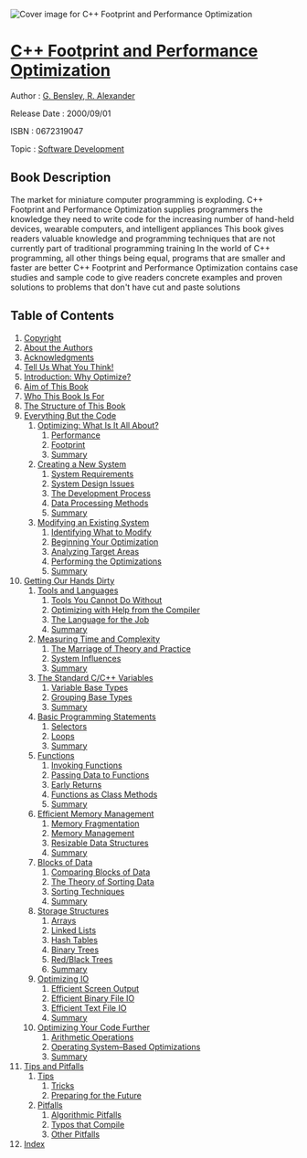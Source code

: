 ![Cover image for C++ Footprint and Performance Optimization](https://imgdetail.ebookreading.net/cover/cover/software_development/EB0672319047.jpg)

[C++ Footprint and Performance Optimization](https://ebookreading.net/view/book/C%2B%2B+Footprint+and+Performance+Optimization-EB0672319047_1.html "C++ Footprint and Performance Optimization")
====================================================================================================================

Author : [G. Bensley](https://ebookreading.net/search/author/G.+Bensley),[ R. Alexander](https://ebookreading.net/search/author/+R.+Alexander)

Release Date : 2000/09/01

ISBN : 0672319047

Topic : [Software Development](https://ebookreading.net/search/category/software-development)

Book Description
-----------------

The market for miniature computer programming is exploding. C++ Footprint and Performance Optimization supplies programmers the knowledge they need to write code for the increasing number of hand-held devices, wearable computers, and intelligent appliances
This book gives readers valuable knowledge and programming techniques that are not currently part of traditional programming training
In the world of C++ programming, all other things being equal, programs that are smaller and faster are better
C++ Footprint and Performance Optimization contains case studies and sample code to give readers concrete examples and proven solutions to problems that don't have cut and paste solutions
              
Table of Contents
-----------------

1. [Copyright](https://ebookreading.net/view/book/C%2B%2B+Footprint+and+Performance+Optimization-EB0672319047_1.html)
1. [About the Authors](https://ebookreading.net/view/book/C%2B%2B+Footprint+and+Performance+Optimization-EB0672319047_2.html)
1. [Acknowledgments](https://ebookreading.net/view/book/C%2B%2B+Footprint+and+Performance+Optimization-EB0672319047_3.html)
1. [Tell Us What You Think!](https://ebookreading.net/view/book/C%2B%2B+Footprint+and+Performance+Optimization-EB0672319047_4.html)
1. [Introduction: Why Optimize?](https://ebookreading.net/view/book/C%2B%2B+Footprint+and+Performance+Optimization-EB0672319047_5.html)
1. [Aim of This Book](https://ebookreading.net/view/book/C%2B%2B+Footprint+and+Performance+Optimization-EB0672319047_6.html)
1. [Who This Book Is For](https://ebookreading.net/view/book/C%2B%2B+Footprint+and+Performance+Optimization-EB0672319047_7.html)
1. [The Structure of This Book](https://ebookreading.net/view/book/C%2B%2B+Footprint+and+Performance+Optimization-EB0672319047_8.html)
1. [Everything But the Code](https://ebookreading.net/view/book/C%2B%2B+Footprint+and+Performance+Optimization-EB0672319047_9.html)
    1. [Optimizing: What Is It All About?](https://ebookreading.net/view/book/C%2B%2B+Footprint+and+Performance+Optimization-EB0672319047_10.html)
        1. [Performance](https://ebookreading.net/view/book/C%2B%2B+Footprint+and+Performance+Optimization-EB0672319047_11.html)
        1. [Footprint](https://ebookreading.net/view/book/C%2B%2B+Footprint+and+Performance+Optimization-EB0672319047_12.html)
        1. [Summary](https://ebookreading.net/view/book/C%2B%2B+Footprint+and+Performance+Optimization-EB0672319047_13.html)
    1. [Creating a New System](https://ebookreading.net/view/book/C%2B%2B+Footprint+and+Performance+Optimization-EB0672319047_14.html)
        1. [System Requirements](https://ebookreading.net/view/book/C%2B%2B+Footprint+and+Performance+Optimization-EB0672319047_15.html)
        1. [System Design Issues](https://ebookreading.net/view/book/C%2B%2B+Footprint+and+Performance+Optimization-EB0672319047_16.html)
        1. [The Development Process](https://ebookreading.net/view/book/C%2B%2B+Footprint+and+Performance+Optimization-EB0672319047_17.html)
        1. [Data Processing Methods](https://ebookreading.net/view/book/C%2B%2B+Footprint+and+Performance+Optimization-EB0672319047_18.html)
        1. [Summary](https://ebookreading.net/view/book/C%2B%2B+Footprint+and+Performance+Optimization-EB0672319047_19.html)
    1. [Modifying an Existing System](https://ebookreading.net/view/book/C%2B%2B+Footprint+and+Performance+Optimization-EB0672319047_20.html)
        1. [Identifying What to Modify](https://ebookreading.net/view/book/C%2B%2B+Footprint+and+Performance+Optimization-EB0672319047_21.html)
        1. [Beginning Your Optimization](https://ebookreading.net/view/book/C%2B%2B+Footprint+and+Performance+Optimization-EB0672319047_22.html)
        1. [Analyzing Target Areas](https://ebookreading.net/view/book/C%2B%2B+Footprint+and+Performance+Optimization-EB0672319047_23.html)
        1. [Performing the Optimizations](https://ebookreading.net/view/book/C%2B%2B+Footprint+and+Performance+Optimization-EB0672319047_24.html)
        1. [Summary](https://ebookreading.net/view/book/C%2B%2B+Footprint+and+Performance+Optimization-EB0672319047_25.html)
1. [Getting Our Hands Dirty](https://ebookreading.net/view/book/C%2B%2B+Footprint+and+Performance+Optimization-EB0672319047_26.html)
    1. [Tools and Languages](https://ebookreading.net/view/book/C%2B%2B+Footprint+and+Performance+Optimization-EB0672319047_27.html)
        1. [Tools You Cannot Do Without](https://ebookreading.net/view/book/C%2B%2B+Footprint+and+Performance+Optimization-EB0672319047_28.html)
        1. [Optimizing with Help from the Compiler](https://ebookreading.net/view/book/C%2B%2B+Footprint+and+Performance+Optimization-EB0672319047_29.html)
        1. [The Language for the Job](https://ebookreading.net/view/book/C%2B%2B+Footprint+and+Performance+Optimization-EB0672319047_30.html)
        1. [Summary](https://ebookreading.net/view/book/C%2B%2B+Footprint+and+Performance+Optimization-EB0672319047_31.html)
    1. [Measuring Time and Complexity](https://ebookreading.net/view/book/C%2B%2B+Footprint+and+Performance+Optimization-EB0672319047_32.html)
        1. [The Marriage of Theory and Practice](https://ebookreading.net/view/book/C%2B%2B+Footprint+and+Performance+Optimization-EB0672319047_33.html)
        1. [System Influences](https://ebookreading.net/view/book/C%2B%2B+Footprint+and+Performance+Optimization-EB0672319047_34.html)
        1. [Summary](https://ebookreading.net/view/book/C%2B%2B+Footprint+and+Performance+Optimization-EB0672319047_35.html)
    1. [The Standard C/C++ Variables](https://ebookreading.net/view/book/C%2B%2B+Footprint+and+Performance+Optimization-EB0672319047_36.html)
        1. [Variable Base Types](https://ebookreading.net/view/book/C%2B%2B+Footprint+and+Performance+Optimization-EB0672319047_37.html)
        1. [Grouping Base Types](https://ebookreading.net/view/book/C%2B%2B+Footprint+and+Performance+Optimization-EB0672319047_38.html)
        1. [Summary](https://ebookreading.net/view/book/C%2B%2B+Footprint+and+Performance+Optimization-EB0672319047_39.html)
    1. [Basic Programming Statements](https://ebookreading.net/view/book/C%2B%2B+Footprint+and+Performance+Optimization-EB0672319047_40.html)
        1. [Selectors](https://ebookreading.net/view/book/C%2B%2B+Footprint+and+Performance+Optimization-EB0672319047_41.html)
        1. [Loops](https://ebookreading.net/view/book/C%2B%2B+Footprint+and+Performance+Optimization-EB0672319047_42.html)
        1. [Summary](https://ebookreading.net/view/book/C%2B%2B+Footprint+and+Performance+Optimization-EB0672319047_43.html)
    1. [Functions](https://ebookreading.net/view/book/C%2B%2B+Footprint+and+Performance+Optimization-EB0672319047_44.html)
        1. [Invoking Functions](https://ebookreading.net/view/book/C%2B%2B+Footprint+and+Performance+Optimization-EB0672319047_45.html)
        1. [Passing Data to Functions](https://ebookreading.net/view/book/C%2B%2B+Footprint+and+Performance+Optimization-EB0672319047_46.html)
        1. [Early Returns](https://ebookreading.net/view/book/C%2B%2B+Footprint+and+Performance+Optimization-EB0672319047_47.html)
        1. [Functions as Class Methods](https://ebookreading.net/view/book/C%2B%2B+Footprint+and+Performance+Optimization-EB0672319047_48.html)
        1. [Summary](https://ebookreading.net/view/book/C%2B%2B+Footprint+and+Performance+Optimization-EB0672319047_49.html)
    1. [Efficient Memory Management](https://ebookreading.net/view/book/C%2B%2B+Footprint+and+Performance+Optimization-EB0672319047_50.html)
        1. [Memory Fragmentation](https://ebookreading.net/view/book/C%2B%2B+Footprint+and+Performance+Optimization-EB0672319047_51.html)
        1. [Memory Management](https://ebookreading.net/view/book/C%2B%2B+Footprint+and+Performance+Optimization-EB0672319047_52.html)
        1. [Resizable Data Structures](https://ebookreading.net/view/book/C%2B%2B+Footprint+and+Performance+Optimization-EB0672319047_53.html)
        1. [Summary](https://ebookreading.net/view/book/C%2B%2B+Footprint+and+Performance+Optimization-EB0672319047_54.html)
    1. [Blocks of Data](https://ebookreading.net/view/book/C%2B%2B+Footprint+and+Performance+Optimization-EB0672319047_55.html)
        1. [Comparing Blocks of Data](https://ebookreading.net/view/book/C%2B%2B+Footprint+and+Performance+Optimization-EB0672319047_56.html)
        1. [The Theory of Sorting Data](https://ebookreading.net/view/book/C%2B%2B+Footprint+and+Performance+Optimization-EB0672319047_57.html)
        1. [Sorting Techniques](https://ebookreading.net/view/book/C%2B%2B+Footprint+and+Performance+Optimization-EB0672319047_58.html)
        1. [Summary](https://ebookreading.net/view/book/C%2B%2B+Footprint+and+Performance+Optimization-EB0672319047_59.html)
    1. [Storage Structures](https://ebookreading.net/view/book/C%2B%2B+Footprint+and+Performance+Optimization-EB0672319047_60.html)
        1. [Arrays](https://ebookreading.net/view/book/C%2B%2B+Footprint+and+Performance+Optimization-EB0672319047_61.html)
        1. [Linked Lists](https://ebookreading.net/view/book/C%2B%2B+Footprint+and+Performance+Optimization-EB0672319047_62.html)
        1. [Hash Tables](https://ebookreading.net/view/book/C%2B%2B+Footprint+and+Performance+Optimization-EB0672319047_63.html)
        1. [Binary Trees](https://ebookreading.net/view/book/C%2B%2B+Footprint+and+Performance+Optimization-EB0672319047_64.html)
        1. [Red/Black Trees](https://ebookreading.net/view/book/C%2B%2B+Footprint+and+Performance+Optimization-EB0672319047_65.html)
        1. [Summary](https://ebookreading.net/view/book/C%2B%2B+Footprint+and+Performance+Optimization-EB0672319047_66.html)
    1. [Optimizing IO](https://ebookreading.net/view/book/C%2B%2B+Footprint+and+Performance+Optimization-EB0672319047_67.html)
        1. [Efficient Screen Output](https://ebookreading.net/view/book/C%2B%2B+Footprint+and+Performance+Optimization-EB0672319047_68.html)
        1. [Efficient Binary File IO](https://ebookreading.net/view/book/C%2B%2B+Footprint+and+Performance+Optimization-EB0672319047_69.html)
        1. [Efficient Text File IO](https://ebookreading.net/view/book/C%2B%2B+Footprint+and+Performance+Optimization-EB0672319047_70.html)
        1. [Summary](https://ebookreading.net/view/book/C%2B%2B+Footprint+and+Performance+Optimization-EB0672319047_71.html)
    1. [Optimizing Your Code Further](https://ebookreading.net/view/book/C%2B%2B+Footprint+and+Performance+Optimization-EB0672319047_72.html)
        1. [Arithmetic Operations](https://ebookreading.net/view/book/C%2B%2B+Footprint+and+Performance+Optimization-EB0672319047_73.html)
        1. [Operating System–Based Optimizations](https://ebookreading.net/view/book/C%2B%2B+Footprint+and+Performance+Optimization-EB0672319047_74.html)
        1. [Summary](https://ebookreading.net/view/book/C%2B%2B+Footprint+and+Performance+Optimization-EB0672319047_75.html)
1. [Tips and Pitfalls](https://ebookreading.net/view/book/C%2B%2B+Footprint+and+Performance+Optimization-EB0672319047_76.html)
    1. [Tips](https://ebookreading.net/view/book/C%2B%2B+Footprint+and+Performance+Optimization-EB0672319047_77.html)
        1. [Tricks](https://ebookreading.net/view/book/C%2B%2B+Footprint+and+Performance+Optimization-EB0672319047_78.html)
        1. [Preparing for the Future](https://ebookreading.net/view/book/C%2B%2B+Footprint+and+Performance+Optimization-EB0672319047_79.html)
    1. [Pitfalls](https://ebookreading.net/view/book/C%2B%2B+Footprint+and+Performance+Optimization-EB0672319047_80.html)
        1. [Algorithmic Pitfalls](https://ebookreading.net/view/book/C%2B%2B+Footprint+and+Performance+Optimization-EB0672319047_81.html)
        1. [Typos that Compile](https://ebookreading.net/view/book/C%2B%2B+Footprint+and+Performance+Optimization-EB0672319047_82.html)
        1. [Other Pitfalls](https://ebookreading.net/view/book/C%2B%2B+Footprint+and+Performance+Optimization-EB0672319047_83.html)
1. [Index](https://ebookreading.net/view/book/C%2B%2B+Footprint+and+Performance+Optimization-EB0672319047_84.html)
